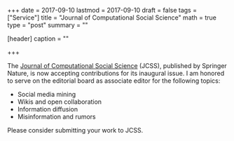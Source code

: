 +++
date = 2017-09-10
lastmod = 2017-09-10
draft = false
tags = ["Service"]
title = "Journal of Computational Social Science"
math = true
type = "post"
summary = ""

[header]
caption = ""

+++ 

The [Journal of Computational Social
Science](https://www.springer.com/social+sciences/journal/42001) (JCSS), published
by Springer Nature, is now accepting contributions for its inaugural issue.
I am honored to serve on the editorial board as associate editor for the
following topics:

* Social media mining 
* Wikis and open collaboration
* Information diffusion
* Misinformation and rumors

Please consider submitting your work to JCSS.
